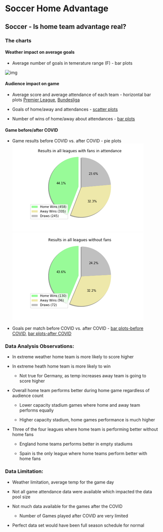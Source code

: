 # Soccer Home Advantage

## Soccer - Is home team advantage real? 


### The charts

#### Weather impact on average goals

* Average number of goals in temerature range (F) - bar plots

![img](images/Weather_impact/all_leagues_weather_bin.png)


#### Audience impact on game

* Average score and average attendance of each team - horizontal bar plots
[Premier League](images/Audience_impact/EPL_bar_avg_scores_att.png),
[Bundesliga](images/Audience_impact/BUN_bar_avg_scores_att.png)

* Goals of home/away and attendances - [scatter plots](images/Audience_impact/ALL_scatter_scores_att.png)

* Number of wins of home/away about attendances - [bar plots](images/Audience_impact/ALL_bar_scores_att_bins.png)


#### Game before/after COVID

* Game results before COVID vs. after COVID - pie plots
![img](images/Covid_impact/ALL1.png) ![img](images/Covid_impact/ALL2.png)

* Goals per match before COVID vs. after COVID - [bar plots-before COVID](images/Covid_impact/ALL3.png), [bar plots-after COVID](images/Covid_impact/ALL4.png) 



### Data Analysis Observations:

* In extreme weather home team is more likely to score higher

* In extreme heath home team is more likely to win

    - Not true for Germany, as temp increases away team is going to score higher
    
* Overall home team performs better during home game regardless of audience count

    - Lower capacity stadium games where home and away team performs equally
        
    - Higher capacity stadium, home games performance is much higher
    
* Three of the four leagues where home team is performing better without home fans

    - England home teams performs better in empty stadiums

    - Spain is the only league where home teams perform better with home fans



### Data Limitation:

* Weather limitation, average temp for the game day

* Not all game attendance data were available which impacted the data pool size

* Not much data available for the games after the COVID

    - Number of Games played after COVID are very limited

* Perfect data set would have been full season schedule for normal
